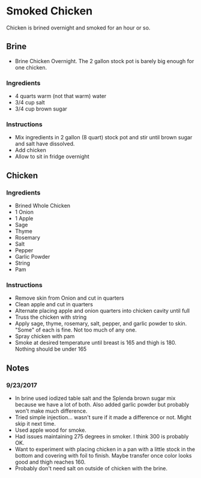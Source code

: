 # Smoked Chicken

Chicken is brined overnight and smoked for an hour or so.

## Brine

 + Brine Chicken Overnight.  The 2 gallon stock pot is barely big enough for one chicken.

### Ingredients

 + 4 quarts warm (not that warm) water
 + 3/4 cup salt
 + 3/4 cup brown sugar

### Instructions
 
 + Mix ingredients in 2 gallon (8 quart) stock pot and stir until brown sugar and salt have dissolved.
 + Add chicken
 + Allow to sit in fridge overnight

## Chicken

### Ingredients

 + Brined Whole Chicken
 + 1 Onion
 + 1 Apple
 + Sage
 + Thyme
 + Rosemary
 + Salt
 + Pepper
 + Garlic Powder
 + String
 + Pam

### Instructions

 + Remove skin from Onion and cut in quarters
 + Clean apple and cut in quarters
 + Alternate placing apple and onion quarters into chicken cavity until full
 + Truss the chicken with string
 + Apply sage, thyme, rosemary, salt, pepper, and garlic powder to skin.  "Some" of each is fine.  Not too much of any one.
 + Spray chicken with pam
 + Smoke at desired temperature until breast is 165 and thigh is 180.  Nothing should be under 165
 
## Notes

### 9/23/2017 
 
 + In brine used iodized table salt and the Splenda brown sugar mix because we have a lot of both.  Also added garlic powder but probably won't make much difference.
 + Tried simple injection... wasn't sure if it made a difference or not.  Might skip it next time.
 + Used apple wood for smoke.
 + Had issues maintaining 275 degrees in smoker.  I think 300 is probably OK.
 + Want to experiment with placing chicken in a pan with a little stock in the bottom and covering with foil to finish.  Maybe transfer once color looks good and thigh reaches 160.
 + Probably don't need salt on outside of chicken with the brine.